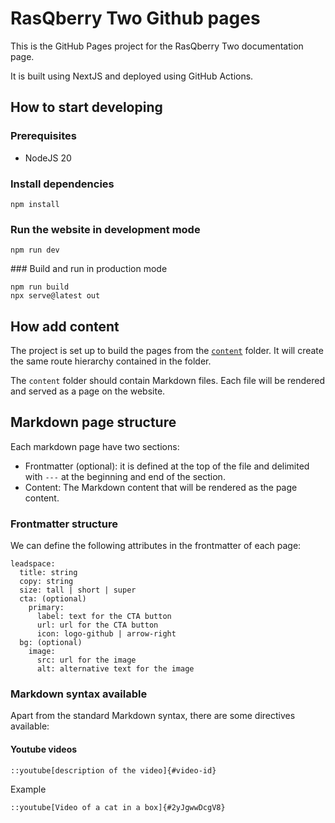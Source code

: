 # RasQberry Two Github pages

This is the GitHub Pages project for the RasQberry Two documentation page.

It is built using NextJS and deployed using GitHub Actions.

## How to start developing

### Prerequisites

- NodeJS 20

### Install dependencies

```
npm install
```

### Run the website in development mode

```
npm run dev
```


### Build and run in production mode

```
npm run build
npx serve@latest out
```

## How add content

The project is set up to build the pages from the [`content`](https://github.com/paaragon/rasqberry-two-dev/tree/main/content) folder. It will create the same route hierarchy contained in the folder.

The `content` folder should contain Markdown files. Each file will be rendered and served as a page on the website.

## Markdown page structure

Each markdown page have two sections:

- Frontmatter (optional): it is defined at the top of the file and delimited with `---` at the beginning and end of the section.
- Content: The Markdown content that will be rendered as the page content.

### Frontmatter structure

We can define the following attributes in the frontmatter of each page:

```
leadspace:
  title: string
  copy: string
  size: tall | short | super
  cta: (optional)
    primary:
      label: text for the CTA button
      url: url for the CTA button
      icon: logo-github | arrow-right
  bg: (optional)
    image:
      src: url for the image
      alt: alternative text for the image
```

### Markdown syntax available

Apart from the standard Markdown syntax, there are some directives available:

#### Youtube videos

```
::youtube[description of the video]{#video-id}
```

Example

```
::youtube[Video of a cat in a box]{#2yJgwwDcgV8}
```
